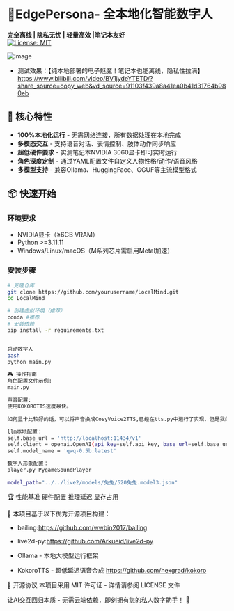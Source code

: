# 🌟**EdgePersona**- 全本地化智能数字人

​**完全离线 | 隐私无忧 | 轻量高效 |笔记本友好**  
[![License: MIT](https://img.shields.io/badge/License-MIT-yellow.svg)](https://opensource.org/licenses/MIT)

![image](https://github.com/user-attachments/assets/80500d00-1bff-42ae-9db2-d803a63d5ee6)

- 测试效果：【纯本地部署的电子魅魔！笔记本也能离线，隐私性拉满】 https://www.bilibili.com/video/BV1jydeYTETD/?share_source=copy_web&vd_source=91103f439a8a41ea0b41d31764b980eb

## 🚀 核心特性
- ​**100%本地化运行** - 无需网络连接，所有数据处理在本地完成
- ​**多模态交互** - 支持语音对话、表情控制、肢体动作同步响应
- ​**超低硬件要求** - 实测笔记本NVIDIA 3060显卡即可实时运行
- ​**角色深度定制** - 通过YAML配置文件自定义人物性格/动作/语音风格
- ​**多模型支持** - 兼容Ollama、HuggingFace、GGUF等主流模型格式

## 📦 快速开始

### 环境要求
- NVIDIA显卡（≥6GB VRAM）
- Python >=3.11.11
- Windows/Linux/macOS（M系列芯片需启用Metal加速）

### 安装步骤
```bash
# 克隆仓库
git clone https://github.com/yourusername/LocalMind.git
cd LocalMind

# 创建虚拟环境（推荐）
conda #推荐
# 安装依赖
pip install -r requirements.txt


启动数字人
bash
python main.py

🎮 操作指南
角色配置文件示例:
main.py

声音配置:
使用KOKOROTTS速度最快。

如何显卡比较好的话，可以将声音换成CosyVoice2TTS,已经在tts.py中进行了实现，但是我的电脑有点慢，具体需要修改tts.py中的prompt_text="your.wav文本"，ref_path = 'your.wav'

llm本地配置：
self.base_url = 'http://localhost:11434/v1'
self.client = openai.OpenAI(api_key=self.api_key, base_url=self.base_url)
self.model_name = 'qwq-0.5b:latest'

数字人形象配置：
player.py PygameSoundPlayer

model_path="../../live2/models/兔兔/520兔兔.model3.json"
```


🏆 性能基准
硬件配置	推理延迟	显存占用

🙌 本项目基于以下优秀开源项目构建：

- bailing:https://github.com/wwbin2017/bailing

- live2d-py:https://github.com/Arkueid/live2d-py

- Ollama - 本地大模型运行框架

- KokoroTTS - 超低延迟语音合成 https://github.com/hexgrad/kokoro

📜 开源协议
本项目采用 MIT 许可证 - 详情请参阅 LICENSE 文件

​​让AI交互回归本质​​ - 无需云端依赖，即刻拥有您的私人数字助手！ 🤖

